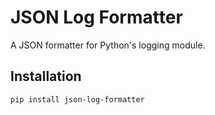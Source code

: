 # JSON Log Formatter

A JSON formatter for Python's logging module.

## Installation

```bash
pip install json-log-formatter
